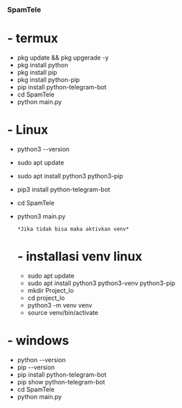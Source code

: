 ### SpamTele

# - termux 
- pkg update && pkg upgerade -y
- pkg install python
- pkg install pip
- pkg install python-pip
- pip install python-telegram-bot
- cd SpamTele
- python main.py

# - Linux 
- python3 --version
- sudo apt update
- sudo apt install python3 python3-pip
- pip3 install python-telegram-bot
- cd SpamTele
- python3 main.py

  `*Jika tidak bisa maka aktivkan venv*`
  # - installasi venv linux
  - sudo apt update
  - sudo apt install python3 python3-venv python3-pip
  - mkdir Project_lo
  - cd project_lo
  - python3 -m venv venv
  - source venv/bin/activate

# - windows
- python --version
- pip --version
- pip install python-telegram-bot
- pip show python-telegram-bot
- cd SpamTele
- python main.py
